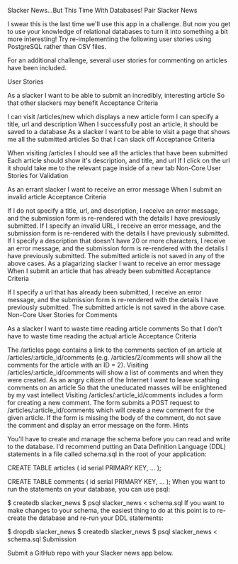 Slacker News...But This Time With Databases!
Pair
Slacker News

I swear this is the last time we'll use this app in a challenge. But now you get to use your knowledge of relational databases to turn it into something a bit more interesting! Try re-implementing the following user stories using PostgreSQL rather than CSV files.

For an additional challenge, several user stories for commenting on articles have been included.

User Stories

As a slacker
I want to be able to submit an incredibly, interesting article
So that other slackers may benefit
Acceptance Criteria

I can visit /articles/new which displays a new article form
I can specify a title, url and description
When I successfully post an article, it should be saved to a database
As a slacker
I want to be able to visit a page that shows me all the submitted articles
So that I can slack off
Acceptance Criteria

When visiting /articles I should see all the articles that have been submitted
Each article should show it's description, and title, and url
If I click on the url it should take me to the relevant page inside of a new tab
Non-Core User Stories for Validation

As an errant slacker
I want to receive an error message
When I submit an invalid article
Acceptance Criteria

If I do not specify a title, url, and description, I receive an error message, and the submission form is re-rendered with the details I have previously submitted.
If I specify an invalid URL, I receive an error message, and the submission form is re-rendered with the details I have previously submitted.
If I specify a description that doesn't have 20 or more characters, I receive an error message, and the submission form is re-rendered with the details I have previously submitted.
The submitted article is not saved in any of the above cases.
As a plagarizing slacker
I want to receive an error message
When I submit an article that has already been submitted
Acceptance Criteria

If I specify a url that has already been submitted, I receive an error message, and the submission form is re-rendered with the details I have previously submitted.
The submitted article is not saved in the above case.
Non-Core User Stories for Comments

As a slacker
I want to waste time reading article comments
So that I don't have to waste time reading the actual article
Acceptance Criteria

The /articles page contains a link to the comments section of an article at /articles/:article_id/comments (e.g. /articles/2/comments will show all the comments for the article with an ID = 2).
Visiting /articles/:article_id/comments will show a list of comments and when they were created.
As an angry citizen of the Internet
I want to leave scathing comments on an article
So that the uneducated masses will be enlightened by my vast intellect
Visiting /articles/:article_id/comments includes a form for creating a new comment.
The form submits a POST request to /articles/:article_id/comments which will create a new comment for the given article.
If the form is missing the body of the comment, do not save the comment and display an error message on the form.
Hints

You'll have to create and manage the schema before you can read and write to the database. I'd recommend putting an Data Definition Language (DDL) statements in a file called schema.sql in the root of your application:

CREATE TABLE articles (
  id serial PRIMARY KEY,
  ...
);

CREATE TABLE comments (
  id serial PRIMARY KEY,
  ...
);
When you want to run the statements on your database, you can use psql:

$ createdb slacker_news
$ psql slacker_news < schema.sql
If you want to make changes to your schema, the easiest thing to do at this point is to re-create the database and re-run your DDL statements:

$ dropdb slacker_news
$ createdb slacker_news
$ psql slacker_news < schema.sql
Submission

Submit a GitHub repo with your Slacker news app below.

